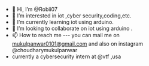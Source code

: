 - 👋 Hi, I’m @Robii07
- 👀 I’m interested in iot ,cyber security,coding,etc.
- 🌱 I’m currently learning iot using arduino.
- 💞️ I’m looking to collaborate on iot using arduino .
- 📫 How to reach me --- you can mail me on mukulpanwar0101@gmail.com and also on instagram @choudharymukulpanwar
- currently a cybersecurity intern at @vtf ,usa
